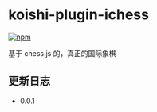 # koishi-plugin-ichess

[![npm](https://img.shields.io/npm/v/koishi-plugin-ichess?style=flat-square)](https://www.npmjs.com/package/koishi-plugin-ichess)

基于 chess.js 的，真正的国际象棋


## 更新日志

- 0.0.1

